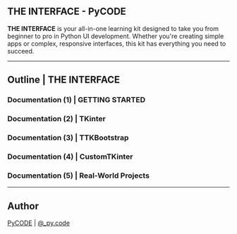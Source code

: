 ## THE INTERFACE - PyCODE

**THE INTERFACE** is your all-in-one learning kit designed to take you from beginner to pro in Python UI development. Whether you're creating simple apps or complex, responsive interfaces, this kit has everything you need to succeed.

---

## Outline | THE INTERFACE

### Documentation (1) | GETTING STARTED
### Documentation (2) | TKinter
### Documentation (3) | TTKBootstrap
### Documentation (4) | CustomTKinter
### Documentation (5) | Real-World Projects

---

## Author
[PyCODE](https://www.py-code.in) | [@_py.code](https://www.instagram.com/_py.code)
